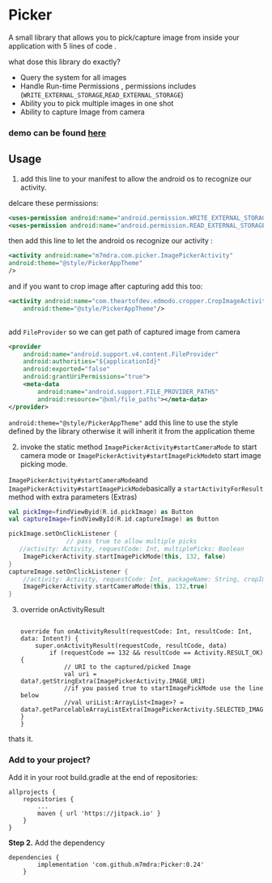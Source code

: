 

# Picker

A small library that allows you to pick/capture image from inside your application with 5 lines of code .

what dose this library do exactly?

 - Query the system for all images 
 - Handle Run-time Permissions , permissions includes (`WRITE_EXTERNAL_STORAGE`,`READ_EXTERNAL_STORAGE`)
 - Ability you to pick multiple images in one shot
 - Ability to capture Image from camera

 ### demo can be found [here](https://www.youtube.com/watch?v=spbX644P8Xg)

## Usage


1. add this line to your manifest to allow the android os to recognize our activity.

delcare these permissions:

```xml
<uses-permission android:name="android.permission.WRITE_EXTERNAL_STORAGE"/>  
<uses-permission android:name="android.permission.READ_EXTERNAL_STORAGE"/>
```

then add this line to let the android os recognize our activity :

```xml
<activity android:name="m7mdra.com.picker.ImagePickerActivity"
android:theme="@style/PickerAppTheme"
/>
```

and if you want to crop image after capturing add this too:

```xml
<activity android:name="com.theartofdev.edmodo.cropper.CropImageActivity"
    android:theme="@style/PickerAppTheme"/>
  
```

add `FileProvider` so we can get path of captured image from camera

```xml
<provider
    android:name="android.support.v4.content.FileProvider"
    android:authorities="${applicationId}"
    android:exported="false"
    android:grantUriPermissions="true">
    <meta-data
        android:name="android.support.FILE_PROVIDER_PATHS"
        android:resource="@xml/file_paths"></meta-data>
</provider>
```

 `android:theme="@style/PickerAppTheme"` add this line to use the style defined by the library otherwise it will inherit it from the application theme

2. invoke the static method `ImagePickerActivity#startCameraMode` to start camera mode or `ImagePickerActivity#startImagePickMode`to start image picking mode.

`ImagePickerActivity#startCameraMode`and `ImagePickerActivity#startImagePickMode`basically a `startActivityForResult` method with extra parameters (Extras)

```kotlin
val pickImge=findViewByid(R.id.pickImage) as Button
val captureImage=findViewById(R.id.captureImage) as Button

pickImage.setOnClickListener {
				// pass true to allow multiple picks
   //activity: Activity, requestCode: Int, multiplePicks: Boolean
	ImagePickerActivity.startImagePickMode(this, 132, false)
}
captureImage.setOnClickListener {
	//activity: Activity, requestCode: Int, packageName: String, cropImage: Boolean
	ImagePickerActivity.startCameraMode(this, 132,true)
}
```

  


3. override onActivityResult
    ​		

    ```
    
    override fun onActivityResult(requestCode: Int, resultCode: Int, data: Intent?) {
    	super.onActivityResult(requestCode, resultCode, data)
    		if (requestCode == 132 && resultCode == Activity.RESULT_OK) {
    			// URI to the captured/picked Image
    			val uri = data?.getStringExtra(ImagePickerActivity.IMAGE_URI)
    			//if you passed true to startImagePickMode use the line below
    			//val uriList:ArrayList<Image>? = data?.getParcelableArrayListExtra(ImagePickerActivity.SELECTED_IMAGE_URIS)			}
    }
    ```

  



thats it.

  ### Add to your project? 
  Add it in your root build.gradle at the end of repositories:

	allprojects {
		repositories {
			...
			maven { url 'https://jitpack.io' }
		}
	}

**Step 2.**  Add the dependency

	dependencies {
	        implementation 'com.github.m7mdra:Picker:0.24'
		}


